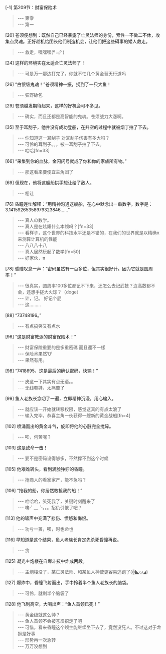
[-1] 第209节：财富保险术
>--- 第零<br>
>--- 第一<br>

[20] 苍须便想到：既然自己已经暴露了亡灵法师的身份，索性一不做二不休，收集点灵魂。正好趁机给团长他们制造机会，让他们把这些碍事的矮人救走。
>--- 救走，嘿嘿嘿(º﹃º )<br>

[24] 这样的环境实在太适合亡灵法师了！
>--- 可是万一那边打完了，你就不怕几个黄金替天行道吗<br>

[26] “白银级鬼魂！”苍须精神一振，捞到了一只大鱼！
>--- 狂野舔包<br>

[29] 苍须越发期待起来，这样的好机会可不多见。
>--- 确实，而且还都是高智能的鬼魂。苍须战力大涨啊。<br>

[35] 至于耳刮子，他并没有成功登船，在升空的过程中就被烟丁拍了下去。
>--- 你知道这一耳刮子 对耳刮子伤害有多大吗？<br>
>--- 可怜的耳刮子。。。被一耳刮子拍了下去。<br>
>--- 哈哈[fn=33]<br>

[66] “采集到你的血脉，金闪闪号就成了你和你的家族所有物。”
>--- 那这看来要便宜主角团了<br>

[69] 但现在，他将这艘船拱手想让给了敌人。
>--- 相让<br>

[76] 昏瞳连忙解释：“用精神沟通这艘船，在心中默念出一串数字。数字是：3.14159265358979323846……”
>--- 真人の数学。<br>
>--- 真人是在炫耀什么本领吗？[fn=33]<br>
>--- 看样子，这个世界的科技水平还是不错的，在我们的世界就是以精确π来测算计算机的性能<br>
>--- 八八八十八<br>
>--- 真人居然玩起了数学[fn=50]<br>
>--- 好家伙，π<br>

[78] 昏瞳叹息一声：“密码虽然有一百多位，但其实很好计。因为它就是圆周率！”
>--- 很真实，圆周率100多位都记不下来，还怎么去记武技？连高数都不会，还想手搓大火球？（doge）<br>
>--- 计，记。
好记个屁<br>
>--- 这………<br>

[88] “73748196。”
>--- 有点搞笑又有点水<br>

[96] “这是财富教派的财富保险术！”
>--- 財富保險重要的是多重密碼 而且還不一樣<br>
>--- 保险术果然🐮<br>
>--- 果然有用。<br>

[98] “7418695，这是最后的确认密码，快输！”
>--- 皮这一下其实有点无语。。<br>
>--- 无线套娃，太痛苦了<br>

[99] 鱼人老族长念叨了一遍，立即精神沉浸，用心输入。
>--- 就应该一开始就转移权限，感觉这真的有点太浪了<br>
>--- 输入完毕，恭喜主角一伙获得一艘新的黄金战船[fn=4]<br>

[102] 喷涌而出的黄金斗气，旋即将他的心脏完全搅碎。
>--- 唉，何苦呢？<br>

[103] 这是致命一击！
>--- 要不是密码设得够多，不然撑不到这个时候<br>

[105] 他艰难转头，看到满脸狰狞的昏瞳。
>--- 抢商人的看家家产，能不急吗？<br>

[106] “抢我的船，你居然敢抢我的船！”
>--- 哈哈哈，笑死我了，关键时刻醒来了<br>
>--- 唉╯﹏╰。。。招仇引恨了吧？<br>

[113] 他的啸声中充满了悲伤、愤怒和悔恨。
>--- 功亏一篑，唉，时也命也<br>

[116] 早知道是这个结果，鱼人老族长肯定先杀死昏瞳再说。
>--- 贪<br>

[125] 凝光主炮楼在自爆斗技中炸成两段。
>--- 主炮楼没了，某亡灵法师、和某鱼人神使更容易逃跑了(╬◣ω◢)<br>

[127] 爆炸中，昏瞳飞射而出，手中拎着半个鱼人老族长的脑袋。
>--- 可怜，就剩半个脑袋了<br>

[128] 他飞到高空，大喝出声：“鱼人首领已死！”
>--- 黄金级就这么帅？<br>
>--- 鱼人首领不会被苍须招走了吧<br>
>--- 可惜，看来昏瞳这个领主能继续坐下去了，竟然没死人。不过这对于龙狮是好事<br>
>--- 形势再一次急转<br>
>--- 万万没想到<br>
